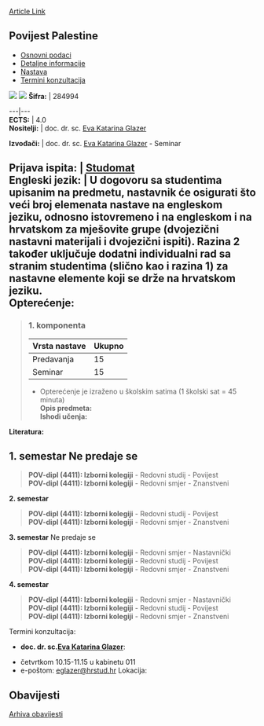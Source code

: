 [Article Link](https://www.fhs.hr/predmet/povpal_b)

## Povijest Palestine
  * [Osnovni podaci](https://www.fhs.hr/predmet/povpal_b#v1id-523807_434893_1_0 "Osnovni podaci")
  * [Detaljne informacije](https://www.fhs.hr/predmet/povpal_b#v1id-523807_434893_1_1 "Detaljne informacije")
  * [Nastava](https://www.fhs.hr/predmet/povpal_b#v1id-523807_434893_1_2 "Nastava")
  * [Termini konzultacija](https://www.fhs.hr/predmet/povpal_b#v1id-523807_434893_1_3 "Termini konzultacija")


[![](https://www.fhs.hr/img/flags/gif/hr.gif)](https://www.fhs.hr/predmet/povpal_b) [![](https://www.fhs.hr/img/flags/gif/gb.gif)](https://www.fhs.hr/en/course/hop_d)
**Šifra:** |  284994  
  
---|---  
**ECTS:** |  4.0   
**Nositelji:** |  doc. dr. sc. [Eva Katarina Glazer](https://www.fhs.hr/djelatnik/eva_katarina.glazer)   
  
**Izvođači:** |  doc. dr. sc. [Eva Katarina Glazer](https://www.fhs.hr/djelatnik/eva_katarina.glazer) - Seminar  
  
**Prijava ispita:** |  [Studomat](http://www.isvu.hr/studomat)  
**Engleski jezik:** |  U dogovoru sa studentima upisanim na predmetu, nastavnik će osigurati što veći broj elemenata nastave na engleskom jeziku, odnosno istovremeno i na engleskom i na hrvatskom za mješovite grupe (dvojezični nastavni materijali i dvojezični ispiti). Razina 2 također uključuje dodatni individualni rad sa stranim studentima (slično kao i razina 1) za nastavne elemente koji se drže na hrvatskom jeziku.   
**Opterećenje:**  
---  
> ### 1. komponenta
> | Vrsta nastave | Ukupno  
> ---|---  
> Predavanja | 15  
> Seminar | 15  
> * Opterećenje je izraženo u školskim satima (1 školski sat = 45 minuta)   
**Opis predmeta:**  
> **Ishodi učenja:**  

  
**Literatura:**  

  
**1. semestar** Ne predaje se  
---  
> **POV-dipl (4411): Izborni kolegiji** - Redovni studij - Povijest  
>  **POV-dipl (4411): Izborni kolegiji** - Redovni smjer - Znanstveni  
>   
  
**2. semestar**  
> **POV-dipl (4411): Izborni kolegiji** - Redovni studij - Povijest  
>  **POV-dipl (4411): Izborni kolegiji** - Redovni smjer - Znanstveni  
>   
  
**3. semestar** Ne predaje se  
> **POV-dipl (4411): Izborni kolegiji** - Redovni smjer - Nastavnički  
>  **POV-dipl (4411): Izborni kolegiji** - Redovni studij - Povijest  
>  **POV-dipl (4411): Izborni kolegiji** - Redovni smjer - Znanstveni  
>   
  
**4. semestar**  
> **POV-dipl (4411): Izborni kolegiji** - Redovni smjer - Nastavnički  
>  **POV-dipl (4411): Izborni kolegiji** - Redovni studij - Povijest  
>  **POV-dipl (4411): Izborni kolegiji** - Redovni smjer - Znanstveni  
>   
Termini konzultacija: 
  * **doc. dr. sc.[Eva Katarina Glazer](https://www.fhs.hr/djelatnik/eva_katarina.glazer)**: 
- četvrtkom 10.15-11.15 u kabinetu 011
- e-poštom: eglazer@hrstud.hr
Lokacija: 


## Obavijesti
[Arhiva obavijesti](https://www.fhs.hr/predmet/povpal_b?@=21tut#news_132431 "Arhiva obavijesti")
